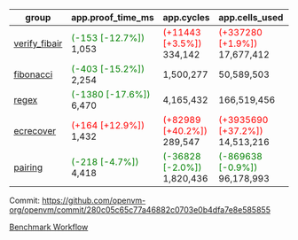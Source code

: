 | group | app.proof_time_ms | app.cycles | app.cells_used | leaf.proof_time_ms | leaf.cycles | leaf.cells_used |
| -- | -- | -- | -- | -- | -- | -- |
| [verify_fibair](https://github.com/openvm-org/openvm/blob/benchmark-results/benchmarks-pr/1715/verify_fibair-280c05c65c77a46882c0703e0b4dfa7e8e585855.md) |<span style='color: green'>(-153 [-12.7%])</span> 1,053 | <span style='color: red'>(+11443 [+3.5%])</span> 334,142 | <span style='color: red'>(+337280 [+1.9%])</span> 17,677,412 |- | - | - |
| [fibonacci](https://github.com/openvm-org/openvm/blob/benchmark-results/benchmarks-pr/1715/fibonacci-280c05c65c77a46882c0703e0b4dfa7e8e585855.md) |<span style='color: green'>(-403 [-15.2%])</span> 2,254 |  1,500,277 |  50,589,503 |- | - | - |
| [regex](https://github.com/openvm-org/openvm/blob/benchmark-results/benchmarks-pr/1715/regex-280c05c65c77a46882c0703e0b4dfa7e8e585855.md) |<span style='color: green'>(-1380 [-17.6%])</span> 6,470 |  4,165,432 |  166,519,456 |- | - | - |
| [ecrecover](https://github.com/openvm-org/openvm/blob/benchmark-results/benchmarks-pr/1715/ecrecover-280c05c65c77a46882c0703e0b4dfa7e8e585855.md) |<span style='color: red'>(+164 [+12.9%])</span> 1,432 | <span style='color: red'>(+82989 [+40.2%])</span> 289,547 | <span style='color: red'>(+3935690 [+37.2%])</span> 14,513,216 |- | - | - |
| [pairing](https://github.com/openvm-org/openvm/blob/benchmark-results/benchmarks-pr/1715/pairing-280c05c65c77a46882c0703e0b4dfa7e8e585855.md) |<span style='color: green'>(-218 [-4.7%])</span> 4,418 | <span style='color: green'>(-36828 [-2.0%])</span> 1,820,436 | <span style='color: green'>(-869638 [-0.9%])</span> 96,178,993 |- | - | - |


Commit: https://github.com/openvm-org/openvm/commit/280c05c65c77a46882c0703e0b4dfa7e8e585855

[Benchmark Workflow](https://github.com/openvm-org/openvm/actions/runs/15545802360)
